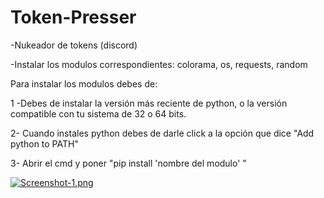 # Token-Presser 
-Nukeador de tokens (discord)

-Instalar los modulos correspondientes: colorama, os, requests, random

Para instalar los modulos debes de: 

1 -Debes de instalar la versión más reciente de python, o la versión compatible con tu sistema de 32 o 64 bits. 

2- Cuando instales python debes de darle click a la opción que dice "Add python to PATH" 

3- Abrir el cmd y poner "pip install 'nombre del modulo' " 

[![Screenshot-1.png](https://i.postimg.cc/7hy6MfNc/Screenshot-1.png)](https://postimg.cc/sQws3fq9)
